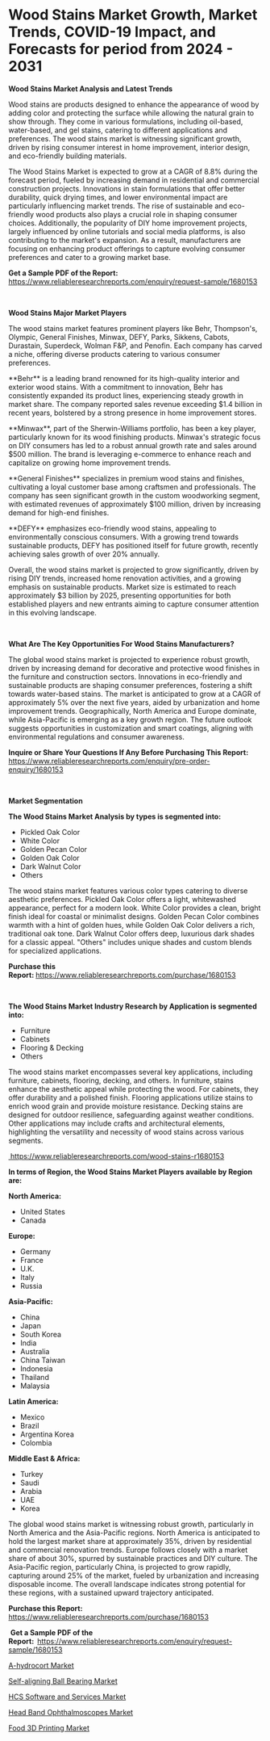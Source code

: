<p><h1>Wood Stains Market Growth, Market Trends, COVID-19 Impact, and Forecasts for period from 2024 - 2031</h1></p><p><strong>Wood Stains Market Analysis and Latest Trends</strong></p>
<p><p>Wood stains are products designed to enhance the appearance of wood by adding color and protecting the surface while allowing the natural grain to show through. They come in various formulations, including oil-based, water-based, and gel stains, catering to different applications and preferences. The wood stains market is witnessing significant growth, driven by rising consumer interest in home improvement, interior design, and eco-friendly building materials.</p><p>The Wood Stains Market is expected to grow at a CAGR of 8.8% during the forecast period, fueled by increasing demand in residential and commercial construction projects. Innovations in stain formulations that offer better durability, quick drying times, and lower environmental impact are particularly influencing market trends. The rise of sustainable and eco-friendly wood products also plays a crucial role in shaping consumer choices. Additionally, the popularity of DIY home improvement projects, largely influenced by online tutorials and social media platforms, is also contributing to the market's expansion. As a result, manufacturers are focusing on enhancing product offerings to capture evolving consumer preferences and cater to a growing market base.</p></p>
<p><strong>Get a Sample PDF of the Report:&nbsp;</strong> <a href="https://www.reliableresearchreports.com/enquiry/request-sample/1680153?utm_campaign=11&utm_medium=2&utm_source=Github&utm_content=ia&utm_term=14102024&utm_id=wood-stains">https://www.reliableresearchreports.com/enquiry/request-sample/1680153</a></p>
<p>&nbsp;</p>
<p><strong>Wood Stains Major Market Players</strong></p>
<p><p>The wood stains market features prominent players like Behr, Thompson's, Olympic, General Finishes, Minwax, DEFY, Parks, Sikkens, Cabots, Durastain, Superdeck, Wolman F&P, and Penofin. Each company has carved a niche, offering diverse products catering to various consumer preferences.</p><p>**Behr** is a leading brand renowned for its high-quality interior and exterior wood stains. With a commitment to innovation, Behr has consistently expanded its product lines, experiencing steady growth in market share. The company reported sales revenue exceeding $1.4 billion in recent years, bolstered by a strong presence in home improvement stores.</p><p>**Minwax**, part of the Sherwin-Williams portfolio, has been a key player, particularly known for its wood finishing products. Minwax's strategic focus on DIY consumers has led to a robust annual growth rate and sales around $500 million. The brand is leveraging e-commerce to enhance reach and capitalize on growing home improvement trends.</p><p>**General Finishes** specializes in premium wood stains and finishes, cultivating a loyal customer base among craftsmen and professionals. The company has seen significant growth in the custom woodworking segment, with estimated revenues of approximately $100 million, driven by increasing demand for high-end finishes.</p><p>**DEFY** emphasizes eco-friendly wood stains, appealing to environmentally conscious consumers. With a growing trend towards sustainable products, DEFY has positioned itself for future growth, recently achieving sales growth of over 20% annually.</p><p>Overall, the wood stains market is projected to grow significantly, driven by rising DIY trends, increased home renovation activities, and a growing emphasis on sustainable products. Market size is estimated to reach approximately $3 billion by 2025, presenting opportunities for both established players and new entrants aiming to capture consumer attention in this evolving landscape.</p></p>
<p>&nbsp;</p>
<p><strong>What Are The Key Opportunities For Wood Stains Manufacturers?</strong></p>
<p><p>The global wood stains market is projected to experience robust growth, driven by increasing demand for decorative and protective wood finishes in the furniture and construction sectors. Innovations in eco-friendly and sustainable products are shaping consumer preferences, fostering a shift towards water-based stains. The market is anticipated to grow at a CAGR of approximately 5% over the next five years, aided by urbanization and home improvement trends. Geographically, North America and Europe dominate, while Asia-Pacific is emerging as a key growth region. The future outlook suggests opportunities in customization and smart coatings, aligning with environmental regulations and consumer awareness.</p></p>
<p><strong>Inquire or Share Your Questions If Any Before Purchasing This Report:</strong> <a href="https://www.reliableresearchreports.com/enquiry/pre-order-enquiry/1680153?utm_campaign=11&utm_medium=2&utm_source=Github&utm_content=ia&utm_term=14102024&utm_id=wood-stains">https://www.reliableresearchreports.com/enquiry/pre-order-enquiry/1680153</a></p>
<p>&nbsp;</p>
<p><strong>Market Segmentation</strong></p>
<p><strong>The Wood Stains Market Analysis by types is segmented into:</strong></p>
<p><ul><li>Pickled Oak Color</li><li>White Color</li><li>Golden Pecan Color</li><li>Golden Oak Color</li><li>Dark Walnut Color</li><li>Others</li></ul></p>
<p><p>The wood stains market features various color types catering to diverse aesthetic preferences. Pickled Oak Color offers a light, whitewashed appearance, perfect for a modern look. White Color provides a clean, bright finish ideal for coastal or minimalist designs. Golden Pecan Color combines warmth with a hint of golden hues, while Golden Oak Color delivers a rich, traditional oak tone. Dark Walnut Color offers deep, luxurious dark shades for a classic appeal. "Others" includes unique shades and custom blends for specialized applications.</p></p>
<p><strong>Purchase this Report:&nbsp;</strong><a href="https://www.reliableresearchreports.com/purchase/1680153?utm_campaign=11&utm_medium=2&utm_source=Github&utm_content=ia&utm_term=14102024&utm_id=wood-stains">https://www.reliableresearchreports.com/purchase/1680153</a></p>
<p>&nbsp;</p>
<p><strong>The Wood Stains Market Industry Research by Application is segmented into:</strong></p>
<p><ul><li>Furniture</li><li>Cabinets</li><li>Flooring & Decking</li><li>Others</li></ul></p>
<p><p>The wood stains market encompasses several key applications, including furniture, cabinets, flooring, decking, and others. In furniture, stains enhance the aesthetic appeal while protecting the wood. For cabinets, they offer durability and a polished finish. Flooring applications utilize stains to enrich wood grain and provide moisture resistance. Decking stains are designed for outdoor resilience, safeguarding against weather conditions. Other applications may include crafts and architectural elements, highlighting the versatility and necessity of wood stains across various segments.</p></p>
<p><a href="https://www.reliableresearchreports.com/wood-stains-r1680153?utm_campaign=11&utm_medium=2&utm_source=Github&utm_content=ia&utm_term=14102024&utm_id=wood-stains">&nbsp;https://www.reliableresearchreports.com/wood-stains-r1680153</a></p>
<p><strong>In terms of Region, the Wood Stains Market Players available by Region are:</strong></p>
<p>
    <p> <strong> North America: </strong>
        <ul>
            <li>United States</li>
            <li>Canada</li>
        </ul>
        </p> 
    <p> <strong> Europe: </strong>
        <ul>
            <li>Germany</li>
            <li>France</li>
            <li>U.K.</li>
            <li>Italy</li>
            <li>Russia</li>
        </ul>
        </p> 
    <p> <strong> Asia-Pacific: </strong>
        <ul>
            <li>China</li>
            <li>Japan</li>
            <li>South Korea</li>
            <li>India</li>
            <li>Australia</li>
            <li>China Taiwan</li>
            <li>Indonesia</li>
            <li>Thailand</li>
            <li>Malaysia</li>
        </ul>
        </p> 
    <p> <strong> Latin America: </strong>
        <ul>
            <li>Mexico</li>
            <li>Brazil</li>
            <li>Argentina Korea</li>
            <li>Colombia</li>
        </ul>
        </p> 
    <p> <strong> Middle East & Africa: </strong>
        <ul>
            <li>Turkey</li>
            <li>Saudi</li>
            <li>Arabia</li>
            <li>UAE</li>
            <li>Korea</li>
        </ul>
    </p>
    </p>
<p><p>The global wood stains market is witnessing robust growth, particularly in North America and the Asia-Pacific regions. North America is anticipated to hold the largest market share at approximately 35%, driven by residential and commercial renovation trends. Europe follows closely with a market share of about 30%, spurred by sustainable practices and DIY culture. The Asia-Pacific region, particularly China, is projected to grow rapidly, capturing around 25% of the market, fueled by urbanization and increasing disposable income. The overall landscape indicates strong potential for these regions, with a sustained upward trajectory anticipated.</p></p>
<p><strong>Purchase this Report: </strong><a href="https://www.reliableresearchreports.com/purchase/1680153?utm_campaign=11&utm_medium=2&utm_source=Github&utm_content=ia&utm_term=14102024&utm_id=wood-stains">https://www.reliableresearchreports.com/purchase/1680153</a></p>
<p>&nbsp;<strong>Get a Sample PDF of the Report:&nbsp;&nbsp;</strong><a href="https://www.reliableresearchreports.com/enquiry/request-sample/1680153?utm_campaign=11&utm_medium=2&utm_source=Github&utm_content=ia&utm_term=14102024&utm_id=wood-stains">https://www.reliableresearchreports.com/enquiry/request-sample/1680153</a></p>
<p><strong></strong></p>
<p><p><a href="https://www.linkedin.com/pulse/emerging-trends-a-hydrocort-market-global-outlook-future-prospects-esabf?utm_campaign=11&utm_medium=2&utm_source=Github&utm_content=ia&utm_term=14102024&utm_id=wood-stains">A-hydrocort Market</a></p><p><a href="https://github.com/NancyAlvarado586/Market-Research-Report-List-1/blob/main/self-aligning-ball-bearing-market.md?utm_campaign=11&utm_medium=2&utm_source=Github&utm_content=ia&utm_term=14102024&utm_id=wood-stains">Self-aligning Ball Bearing Market</a></p><p><a href="https://www.linkedin.com/pulse/comprehensive-hcs-software-services-market-report-regional-analysis-skvvf?utm_campaign=11&utm_medium=2&utm_source=Github&utm_content=ia&utm_term=14102024&utm_id=wood-stains">HCS Software and Services Market</a></p><p><a href="https://www.linkedin.com/pulse/head-band-ophthalmoscopes-market-segmentation-in-depth-analysis-naqdc?utm_campaign=11&utm_medium=2&utm_source=Github&utm_content=ia&utm_term=14102024&utm_id=wood-stains">Head Band Ophthalmoscopes Market</a></p><p><a href="https://github.com/JubayerMia832/Market-Research-Report-List-1/blob/main/food-3d-printing-market.md?utm_campaign=11&utm_medium=2&utm_source=Github&utm_content=ia&utm_term=14102024&utm_id=wood-stains">Food 3D Printing Market</a></p></p>